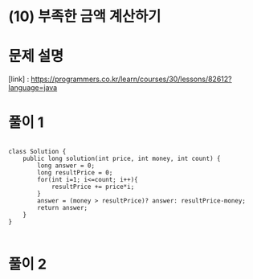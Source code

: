 # (10) 부족한 금액 계산하기

# 문제 설명

[link] : https://programmers.co.kr/learn/courses/30/lessons/82612?language=java

# 풀이 1

<pre>
<code>
class Solution {
    public long solution(int price, int money, int count) {
        long answer = 0;
        long resultPrice = 0;
        for(int i=1; i<=count; i++){
            resultPrice += price*i;
        }
        answer = (money > resultPrice)? answer: resultPrice-money;
        return answer;
    }
}
</code>
</pre>

# 풀이 2

<pre>
<code>
</code>
</pre>
